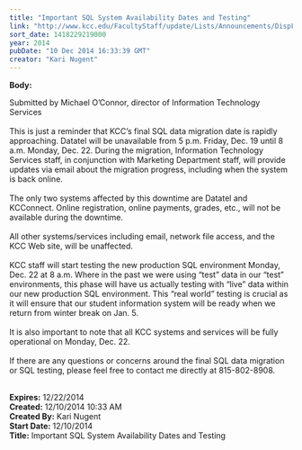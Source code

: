 ```yaml
---
title: "Important SQL System Availability Dates and Testing"
link: "http://www.kcc.edu/FacultyStaff/update/Lists/Announcements/DispForm.aspx?ID=1762"
sort_date: 1418229219000
year: 2014
pubDate: "10 Dec 2014 16:33:39 GMT"
creator: "Kari Nugent"
---
```


<div><b>Body:</b> <div class="ExternalClass933CCCD9352246C9BD5891D9864A9897"><p>​Submitted by Michael O’Connor, director of Information Technology Services<br /><br />This is just a reminder that KCC’s final SQL data migration date is rapidly approaching. Datatel will be unavailable from 5 p.m. Friday, Dec. 19 until 8 a.m. Monday, Dec. 22. During the migration, Information Technology Services staff, in conjunction with Marketing Department staff, will provide updates via email about the migration progress, including when the system is back online.<br /><br />The only two systems affected by this downtime are Datatel and KCConnect. Online registration, online payments, grades, etc., will not be available during the downtime.<br /><br />All other systems/services including email, network file access, and the KCC Web site, will be unaffected.<br /><br />KCC staff will start testing the new production SQL environment Monday, Dec. 22 at 8 a.m. Where in the past we were using “test” data in our “test” environments, this phase will have us actually testing with “live” data within our new production SQL environment. This “real world” testing is crucial as it will ensure that our student information system will be ready when we return from winter break on Jan. 5.<br /><br />It is also important to note that all KCC systems and services will be fully operational on Monday, Dec. 22.<br /><br />If there are any questions or concerns around the final SQL data migration or SQL testing, please feel free to contact me directly at 815-802-8908.<br /><br /></p></div></div>
<div><b>Expires:</b> 12/22/2014</div>
<div><b>Created:</b> 12/10/2014 10:33 AM</div>
<div><b>Created By:</b> Kari Nugent</div>
<div><b>Start Date:</b> 12/10/2014</div>
<div><b>Title:</b> Important SQL System Availability Dates and Testing</div>
